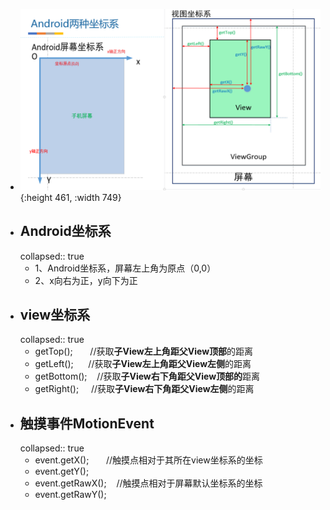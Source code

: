 - ![image.png](../assets/image_1691040921401_0.png){:height 461, :width 749}
- ## Android坐标系
  collapsed:: true
	- 1、Android坐标系，屏幕左上角为原点（0,0）
	- 2、x向右为正，y向下为正
- ## view坐标系
  collapsed:: true
	- getTop();       //获取**子View左上角距父View顶部**的距离
	- getLeft();      //获取**子View左上角距父View左侧**的距离
	- getBottom();    //获取**子View右下角距父View顶部的**距离
	- getRight();     //获取**子View右下角距父View左侧**的距离
- ## 触摸事件MotionEvent
  collapsed:: true
	- event.getX();       //触摸点相对于其所在view坐标系的坐标
	- event.getY();
	- event.getRawX();    //触摸点相对于屏幕默认坐标系的坐标
	- event.getRawY();
